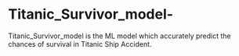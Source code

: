 # Titanic_Survivor_model-
Titanic_Survivor_model is the ML model which accurately predict the chances of survival in Titanic Ship Accident.
